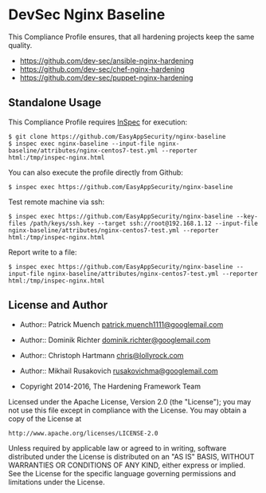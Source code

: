 DevSec Nginx Baseline
=====================

This Compliance Profile ensures, that all hardening projects keep the same quality.

- https://github.com/dev-sec/ansible-nginx-hardening
- https://github.com/dev-sec/chef-nginx-hardening
- https://github.com/dev-sec/puppet-nginx-hardening

## Standalone Usage

This Compliance Profile requires [InSpec](https://github.com/chef/inspec) for execution:

```
$ git clone https://github.com/EasyAppSecurity/nginx-baseline
$ inspec exec nginx-baseline --input-file nginx-baseline/attributes/nginx-centos7-test.yml --reporter html:/tmp/inspec-nginx.html
```

You can also execute the profile directly from Github:

```
$ inspec exec https://github.com/EasyAppSecurity/nginx-baseline
```

Test remote machine via ssh:

```
$ inspec exec https://github.com/EasyAppSecurity/nginx-baseline --key-files /path/keys/ssh.key --target ssh://root@192.168.1.12 --input-file nginx-baseline/attributes/nginx-centos7-test.yml --reporter html:/tmp/inspec-nginx.html
```

Report write to a file:

```
$ inspec exec https://github.com/EasyAppSecurity/nginx-baseline --input-file nginx-baseline/attributes/nginx-centos7-test.yml --reporter html:/tmp/inspec-nginx.html
```

## License and Author

* Author:: Patrick Muench <patrick.muench1111@googlemail.com>
* Author:: Dominik Richter <dominik.richter@googlemail.com>
* Author:: Christoph Hartmann <chris@lollyrock.com>
* Author:: Mikhail Rusakovich <rusakovichma@googlemail.com>

* Copyright 2014-2016, The Hardening Framework Team

Licensed under the Apache License, Version 2.0 (the "License");
you may not use this file except in compliance with the License.
You may obtain a copy of the License at

    http://www.apache.org/licenses/LICENSE-2.0

Unless required by applicable law or agreed to in writing, software
distributed under the License is distributed on an "AS IS" BASIS,
WITHOUT WARRANTIES OR CONDITIONS OF ANY KIND, either express or implied.
See the License for the specific language governing permissions and
limitations under the License.
